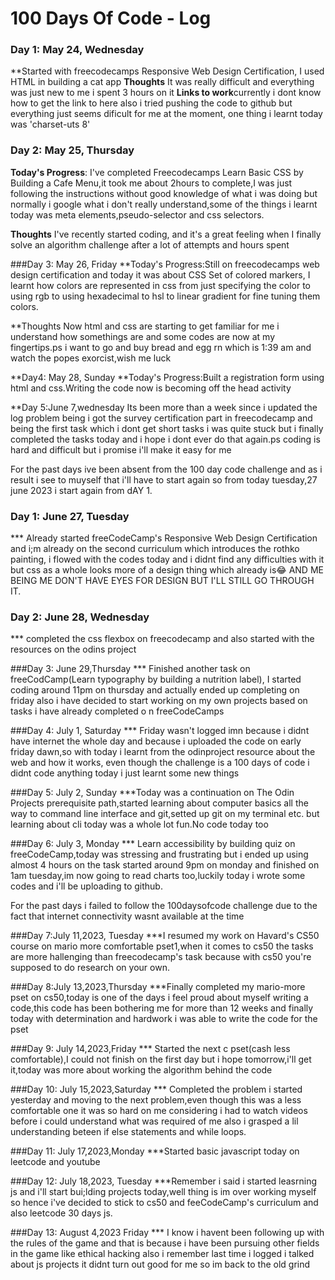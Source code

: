 # 100 Days Of Code - Log

### Day 1: May 24, Wednesday
**Started with freecodecamps Responsive Web Design Certification, I used HTML in building a cat app
**Thoughts** It was really difficult and everything was just new to me i spent 3 hours on it
**Links to work**currently i dont know how to get the link to here also i tried pushing the code to github but everything just seems dificult for me at the moment, one thing i learnt today was 'charset-uts 8'

### Day 2: May 25, Thursday

**Today's Progress**: I've completed Freecodecamps Learn Basic CSS by Building a Cafe Menu,it took me about 2hours to complete,I was just following the instructions without good knowledge of what i was doing but normally i google what i don't really understand,some of the things i learnt today was meta elements,pseudo-selector and css selectors.

**Thoughts** I've recently started coding, and it's a great feeling when I finally solve an algorithm challenge after a lot of attempts and hours spent

###Day 3: May 26, Friday
**Today's Progress:Still on freecodecamps web design certification and today it was about  CSS Set of colored markers, I learnt how colors are represented in css from just specifying the color to using rgb to using hexadecimal to hsl to linear gradient for fine tuning them colors.

**Thoughts Now html and css are starting to get familiar for me i understand how somethings are and some codes are now at my fingertips.ps i want to go and buy bread and egg rn which is 1:39 am and watch the popes exorcist,wish me luck

**Day4: May 28, Sunday
**Today's Progress:Built a registration form using html and css.Writing the code now is becoming off the head activity 

**Day 5:June 7,wednesday
Its been more than a week since i updated the log problem being i got the survey certification part in freecodecamp and being the first task which i dont get short tasks i was quite stuck but i finally completed the tasks today and i hope i dont ever do that again.ps coding is hard and difficult but i promise i'll make it easy for me

For the past days ive been absent from the 100 day code challenge and as i result i see to muyself that i'll have to start again so from today tuesday,27 june 2023 i start again from dAY 1.

### Day 1: June 27, Tuesday
*** Already started freeCodeCamp's Responsive Web Design Certification and i;m already on the second curriculum which introduces the rothko painting, i flowed with the codes today and i didnt find any difficulties with it but css as a whole looks more of a design thing which already is😂 AND ME BEING ME DON'T HAVE EYES FOR DESIGN BUT I'LL STILL GO THROUGH IT.

### Day 2: June 28, Wednesday
*** completed the css flexbox on freecodecamp and also started with the resources on the odins project

###Day 3: June 29,Thursday
*** Finished another task on freeCodCamp(Learn typography by building a nutrition label), I started coding around 11pm on thursday and actually ended up completing on friday also i have decided to start working on my own projects based on tasks i have already completed o n freeCodeCamps 

###Day 4: July 1, Saturday
*** Friday wasn't logged imn because i didnt have internet the whole day and because i uploaded the code on early friday dawn,so with today i learnt from the odinproject resource about the web and how it works, even though the challenge is a 100 days of code i didnt code anything today i just learnt some new things 

###Day 5: July 2, Sunday
***Today was a continuation on The Odin Projects prerequisite path,started learning about computer basics all the way to command line interface and git,setted up git on my terminal etc. but learning about cli today was a whole lot fun.No code today too

###Day 6: July 3, Monday
*** Learn accessibility by building quiz on freeCodeCamp,today was stressing and frustrating but i ended up using almost 4 hours on the task started around 9pm on monday and finished on 1am tuesday,im now going to read charts too,luckily today i wrote some codes and i'll be uploading to github.

For the past days i failed to follow the 100daysofcode challenge due to the fact that internet connectivity wasnt available at the time

###Day 7:July 11,2023, Tuesday
***I resumed my work on Havard's CS50 course on mario more comfortable pset1,when it comes to cs50 the tasks are more  hallenging than freecodecamp's task because with cs50 you're supposed to do research on your own. 

###Day 8:July 13,2023,Thursday
***Finally completed my mario-more pset on cs50,today is one of the days i feel proud about myself writing a code,this code has been bothering me for more than 12 weeks and finally today with determination and hardwork i was able to write the code for the pset

###Day 9: July 14,2023,Friday
*** Started the next c pset(cash less comfortable),I could not finish on the first day but i hope tomorrow,i'll get it,today was more about working the algorithm behind the code 

###Day 10: July 15,2023,Saturday
*** Completed the problem i started yesterday and moving to the next problem,even though this was a less comfortable one it was so hard on me considering i had to watch videos before i could understand what was required of me also i grasped a lil understanding beteen if else statements and while loops.

###Day 11: July 17,2023,Monday
***Started basic javascript today on leetcode and youtube
 
###Day 12: July 18,2023, Tuesday
***Remember i said i started leasrning js and i'll start bui;lding projects today,well thing is im over working myself so hence i've decided to stick to cs50 and feeCodeCamp's curriculum and also leetcode 30 days js.

###Day 13: August 4,2023 Friday
*** I know i havent been following up with the rules of the game and that is because i have been pursuing other fields in the game like ethical hacking also i remember last time i logged i talked about js projects it didnt turn out good for me so im back to the old grind
